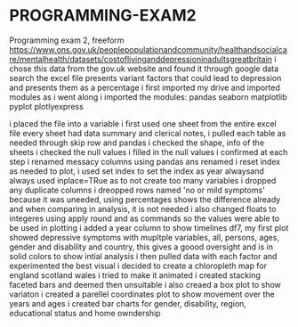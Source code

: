 # PROGRAMMING-EXAM2
Programming exam 2, freeform
https://www.ons.gov.uk/peoplepopulationandcommunity/healthandsocialcare/mentalhealth/datasets/costoflivinganddepressioninadultsgreatbritain
i chose this data from the gov.uk website and found it through google data search
the excel file presents variant factors that could lead to depression and presents them as a percentage 
i first imported my drive and imported modules as i went along
i imported the modules:
pandas
seaborn 
matplotlib pyplot
plotlyexpress

i placed the file into a variable
i first used one sheet from the entire excel file
every sheet had data summary and clerical notes, i pulled each table as needed through skip row and pandas
i checked the shape, info of the sheets
i checked the null values
i filled in the null values
i confirmed at each step
i renamed messacy columns using pandas ans renamed
i reset index as needed to plot, i used set index to set the index as year alwaysand always used inplace=TRue as to not create too many variables
i dropped any duplicate columns
i dreopped rows named 'no or mild symptoms' because it was uneeded, using percentages shows the difference already and when comparing in analysis, it is not needed
i also changed floats to integeres using apply round and as commands so the values were able to be used in plotting
i added a year column to show timelines
df7, my first plot showed depressive symptoms with mupltple variables, all, persons, ages, gender and disability and country, this gives a goood oversight and is in solid colors to show intial analysis
i then pulled data with each factor and experimented the best visual
i decided to create a chloropleth map for england scotland wales
i tried to make it animated
i created stacking faceted bars and deemed then unsuitable
i also creaed a box plot to show variaton
i created a parellel coordinates plot to show movement over the years and ages
i created bar charts for gender, disability, region, educational status and home owndership

